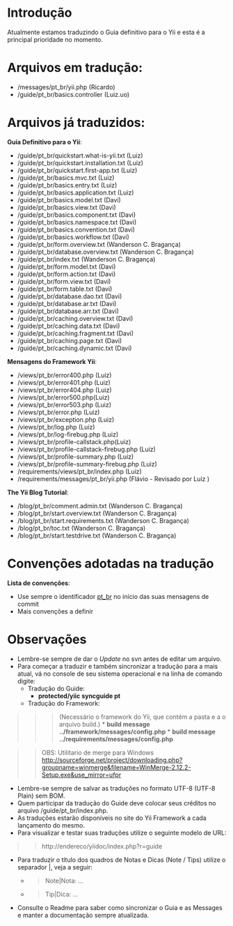 # Introdução #

Atualmente estamos traduzindo o Guia definitivo para o Yii e esta é a principal prioridade no momento.

# Arquivos em tradução: #
  * /messages/pt\_br/yii.php (Ricardo)
  * /guide/pt\_br/basics.controller (Luiz.uo)


# Arquivos já traduzidos: #

**Guia Definitivo para o Yii**:

  * /guide/pt\_br/quickstart.what-is-yii.txt (Luiz)
  * /guide/pt\_br/quickstart.installation.txt (Luiz)
  * /guide/pt\_br/quickstart.first-app.txt (Luiz)
  * /guide/pt\_br/basics.mvc.txt (Luiz)
  * /guide/pt\_br/basics.entry.txt (Luiz)
  * /guide/pt\_br/basics.application.txt (Luiz)
  * /guide/pt\_br/basics.model.txt (Davi)
  * /guide/pt\_br/basics.view.txt (Davi)
  * /guide/pt\_br/basics.component.txt (Davi)
  * /guide/pt\_br/basics.namespace.txt (Davi)
  * /guide/pt\_br/basics.convention.txt (Davi)
  * /guide/pt\_br/basics.workflow.txt (Davi)
  * /guide/pt\_br/form.overview.txt     (Wanderson C. Bragança)
  * /guide/pt\_br/database.overview.txt (Wanderson C. Bragança)
  * /guide/pt\_br/index.txt             (Wanderson C. Bragança)
  * /guide/pt\_br/form.model.txt (Davi)
  * /guide/pt\_br/form.action.txt (Davi)
  * /guide/pt\_br/form.view.txt (Davi)
  * /guide/pt\_br/form.table.txt (Davi)
  * /guide/pt\_br/database.dao.txt (Davi)
  * /guide/pt\_br/database.ar.txt (Davi)
  * /guide/pt\_br/database.arr.txt (Davi)
  * /guide/pt\_br/caching.overview.txt (Davi)
  * /guide/pt\_br/caching.data.txt (Davi)
  * /guide/pt\_br/caching.fragment.txt (Davi)
  * /guide/pt\_br/caching.page.txt (Davi)
  * /guide/pt\_br/caching.dynamic.txt (Davi)

**Mensagens do Framework Yii**:
  * /views/pt\_br/error400.php (Luiz)
  * /views/pt\_br/error401.php (Luiz)
  * /views/pt\_br/error404.php (Luiz)
  * /views/pt\_br/error500.php(Luiz)
  * /views/pt\_br/error503.php (Luiz)
  * /views/pt\_br/error.php (Luiz)
  * /views/pt\_br/exception.php (Luiz)
  * /views/pt\_br/log.php (Luiz)
  * /views/pt\_br/log-firebug.php (Luiz)
  * /views/pt\_br/profile-callstack.php(Luiz)
  * /views/pt\_br/profile-callstack-firebug.php (Luiz)
  * /views/pt\_br/profile-summary.php (Luiz)
  * /views/pt\_br/profile-summary-firebug.php (Luiz)
  * /requirements/views/pt\_br/index.php (Luiz)
  * /requirements/messages/pt\_br/yii.php (Flávio - Revisado por Luiz )

**The Yii Blog Tutorial**:

  * /blog/pt\_br/comment.admin.txt      (Wanderson C. Bragança)
  * /blog/pt\_br/start.overview.txt     (Wanderson C. Bragança)
  * /blog/pt\_br/start.requirements.txt (Wanderson C. Bragança)
  * /blog/pt\_br/toc.txt                (Wanderson C. Bragança)
  * /blog/pt\_br/start.testdrive.txt    (Wanderson C. Bragança)



# Convenções adotadas na tradução #

**Lista de convenções**:
  * Use sempre o identificador [pt\_br](pt_br.md) no início das suas mensagens de commit
  * Mais convenções a definir

# Observações #
  * Lembre-se sempre de dar o _Update_ no svn antes de editar um arquivo.
  * Para começar a traduzir e também sincronizar a tradução para a mais atual, vá no console de seu sistema operacional e na linha de comando digite:
    * Tradução do Guide:
      * **protected/yiic syncguide pt**
    * Tradução do Framework:
> > > (Necessário o framework do Yii, que contém a pasta e a o arquivo build.)
      * **build message ../framework/messages/config.php**
      * **build message ../requirements/messages/config.php**

> > OBS: Utilitario de merge para Windows http://sourceforge.net/project/downloading.php?groupname=winmerge&filename=WinMerge-2.12.2-Setup.exe&use_mirror=ufpr

  * Lembre-se sempre de salvar as traduções no formato UTF-8 (UTF-8 Plain) sem BOM.
  * Quem participar da tradução do Guide deve colocar seus créditos no arquivo /guide/pt\_br/index.php.
  * As traduções estarão disponíveis no site do Yii Framework a cada lançamento do mesmo.
  * Para visualizar e testar suas traduções utilize o seguinte modelo de URL:
> > http://endereco/yiidoc/index.php?r=guide
  * Para traduzir o título dos quadros de Notas e Dicas (Note / Tips) utilize o separador |, veja a seguir:
    * >Note|Nota: ...
    * >Tip|Dica: ...
  * Consulte o Readme para saber como sincronizar o Guia e as Messages e manter a documentação sempre atualizada.